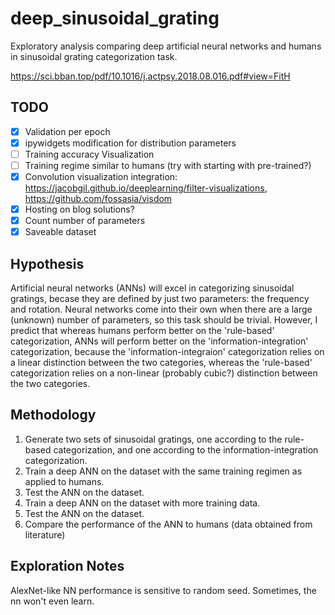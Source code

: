 # deep_sinusoidal_grating
Exploratory analysis comparing deep artificial neural networks and humans in sinusoidal grating categorization task.

https://sci.bban.top/pdf/10.1016/j.actpsy.2018.08.016.pdf#view=FitH

## TODO

- [x] Validation per epoch
- [x] ipywidgets modification for distribution parameters
- [ ] Training accuracy Visualization 
- [ ] Training regime similar to humans (try with starting with pre-trained?)
- [x] Convolution visualization integration: https://jacobgil.github.io/deeplearning/filter-visualizations, https://github.com/fossasia/visdom
- [x] Hosting on blog solutions?
- [x] Count number of parameters
- [x] Saveable dataset

## Hypothesis

Artificial neural networks (ANNs) will excel in categorizing sinusoidal gratings, becase they are defined by just two parameters: the frequency and rotation. Neural networks come into their own when there are a large (unknown) number of parameters, so this task should be trivial. However, I predict that whereas humans perform better on the 'rule-based' categorization, ANNs will perform better on the 'information-integration' categorization, because the 'information-integraion' categorization relies on a linear distinction between the two categories, whereas the 'rule-based' categorization relies on a non-linear (probably cubic?) distinction between the two categories.

## Methodology

1. Generate two sets of sinusoidal gratings, one according to the rule-based categorization, and one according to the information-integration categorization.
2. Train a deep ANN on the dataset with the same training regimen as applied to humans.
3. Test the ANN on the dataset.
4. Train a deep ANN on the dataset with more training data.
5. Test the ANN on the dataset.
6. Compare the performance of the ANN to humans (data obtained from literature)

## Exploration Notes

AlexNet-like NN performance is sensitive to random seed. Sometimes, the nn won't even learn.

